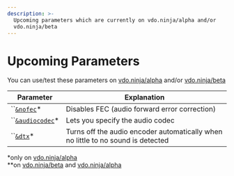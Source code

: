 ```yaml
---
description: >-
  Upcoming parameters which are currently on vdo.ninja/alpha and/or
  vdo.ninja/beta
---
```


# Upcoming Parameters

You can use/test these parameters on [vdo.ninja/alpha](https://vdo.ninja/alpha/) and/or [vdo.ninja/beta](https://vdo.ninja/beta/)

| Parameter                                           | Explanation                                                                      |
| --------------------------------------------------- | -------------------------------------------------------------------------------- |
| ``[`&nofec`](audio-parameters/minptime-3.md)\*      | Disables FEC (audio forward error correction)                                    |
| ``[`&audiocodec`](audio-parameters/minptime-1.md)\* | Lets you specify the audio codec                                                 |
| ``[`&dtx`](audio-parameters/minptime-2.md)\*        | Turns off the audio encoder automatically when no little to no sound is detected |

\*only on [vdo.ninja/alpha](https://vdo.ninja/alpha/)\
\*\*on [vdo.ninja/beta](https://vdo.ninja/beta/) and [vdo.ninja/alpha](https://vdo.ninja/alpha/)
